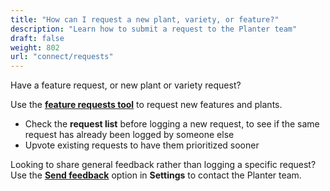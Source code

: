 ```yaml
---
title: "How can I request a new plant, variety, or feature?"
description: "Learn how to submit a request to the Planter team"
draft: false
weight: 802
url: "connect/requests"
---
```


Have a feature request, or new plant or variety request?

Use the [**feature requests tool**](https://planter.garden/requests) to request new features and plants.

- Check the **request list** before logging a new request, to see if the same request has already been logged by someone else
- Upvote existing requests to have them prioritized sooner

Looking to share general feedback rather than logging a specific request? Use the [**Send feedback**](../contact-us/#send-feedback-contact-support) option in **Settings** to contact the Planter team.
